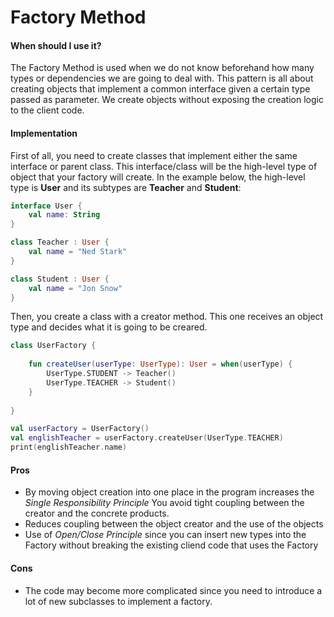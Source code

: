 # Factory Method

#### When should I use it?
The Factory Method is used when we do not know beforehand how many types or dependencies we are going to deal with. This pattern is all about creating objects that implement a common interface given a certain type passed as parameter. We create objects without exposing the creation logic to the client code.

#### Implementation

First of all, you need to create classes that implement either the same interface or parent class. This interface/class will be the high-level type of object that your factory will create. In the example below, the high-level type is **User** and its subtypes are **Teacher** and **Student**:

```kotlin
interface User {
    val name: String
}

class Teacher : User {
    val name = "Ned Stark"
}

class Student : User {
    val name = "Jon Snow"
}

```

Then, you create a class with a creator method. This one receives an object type and decides what it is going to be creared.

```kotlin
class UserFactory {
    
    fun createUser(userType: UserType): User = when(userType) {
        UserType.STUDENT -> Teacher()
        UserType.TEACHER -> Student()
    }
    
}

val userFactory = UserFactory()
val englishTeacher = userFactory.createUser(UserType.TEACHER)
print(englishTeacher.name)
```

#### Pros

- By moving object creation into one place in the program increases the *Single Responsibility Principle*
 You avoid tight coupling between the creator and the concrete products.
- Reduces coupling between the object creator and the use of the objects
- Use of *Open/Close Principle* since you can insert new types into the Factory without breaking the existing cliend code that uses the Factory

#### Cons

- The code may become more complicated since you need to introduce a lot of new subclasses to implement a factory.

